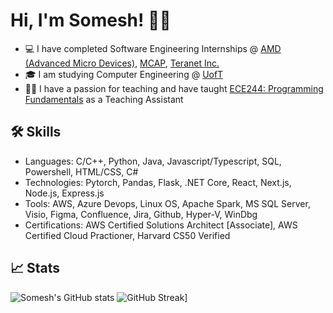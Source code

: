 # Hi, I'm Somesh! 👋🏿

- 💻 I have completed Software Engineering Internships @ [AMD (Advanced Micro Devices)](https://www.amd.com/en.html), [MCAP](https://www.mcap.com/), [Teranet Inc.](https://www.teranet.ca/)
- 🎓 I am studying Computer Engineering @ [UofT](https://www.utoronto.ca/)
- 🧑‍🏫 I have a passion for teaching and have taught [ECE244: Programming Fundamentals](https://engineering.calendar.utoronto.ca/course/ece244h1) as a Teaching Assistant


## 🛠 Skills
- Languages: C/C++, Python, Java, Javascript/Typescript, SQL, Powershell, HTML/CSS, C#
- Technologies: Pytorch, Pandas, Flask, .NET Core, React, Next.js, Node.js, Express.js
- Tools: AWS, Azure Devops, Linux OS, Apache Spark, MS SQL Server, Visio, Figma, Confluence, Jira, Github, Hyper-V, WinDbg
- Certifications: AWS Certified Solutions Architect [Associate], AWS Certified Cloud Practioner, Harvard CS50 Verified


## 📈 Stats
![Somesh's GitHub stats](https://github-readme-stats.vercel.app/api?username=thesomeshkarthi&show_icons=true&theme=dark)
![GitHub Streak](https://streak-stats.demolab.com?user=thesomeshkarthi&theme=dark)]
